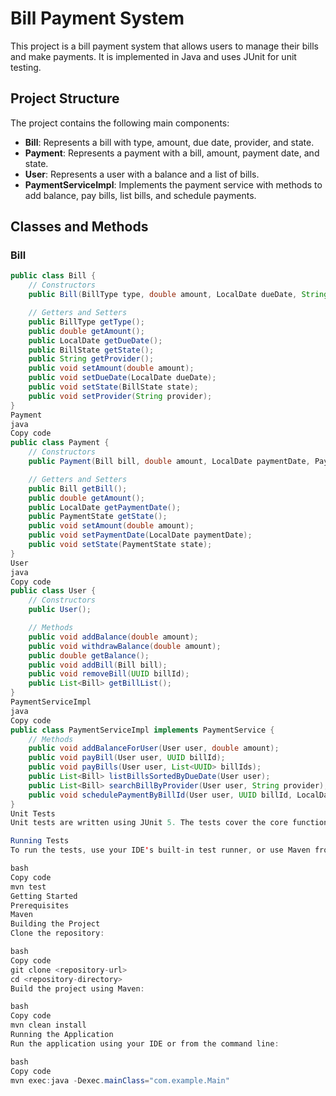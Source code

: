 # Bill Payment System

This project is a bill payment system that allows users to manage their bills and make payments. It is implemented in Java and uses JUnit for unit testing.

## Project Structure

The project contains the following main components:

- **Bill**: Represents a bill with type, amount, due date, provider, and state.
- **Payment**: Represents a payment with a bill, amount, payment date, and state.
- **User**: Represents a user with a balance and a list of bills.
- **PaymentServiceImpl**: Implements the payment service with methods to add balance, pay bills, list bills, and schedule payments.

## Classes and Methods

### Bill

```java
public class Bill {
    // Constructors
    public Bill(BillType type, double amount, LocalDate dueDate, String provider);

    // Getters and Setters
    public BillType getType();
    public double getAmount();
    public LocalDate getDueDate();
    public BillState getState();
    public String getProvider();
    public void setAmount(double amount);
    public void setDueDate(LocalDate dueDate);
    public void setState(BillState state);
    public void setProvider(String provider);
}
Payment
java
Copy code
public class Payment {
    // Constructors
    public Payment(Bill bill, double amount, LocalDate paymentDate, PaymentState state);

    // Getters and Setters
    public Bill getBill();
    public double getAmount();
    public LocalDate getPaymentDate();
    public PaymentState getState();
    public void setAmount(double amount);
    public void setPaymentDate(LocalDate paymentDate);
    public void setState(PaymentState state);
}
User
java
Copy code
public class User {
    // Constructors
    public User();

    // Methods
    public void addBalance(double amount);
    public void withdrawBalance(double amount);
    public double getBalance();
    public void addBill(Bill bill);
    public void removeBill(UUID billId);
    public List<Bill> getBillList();
}
PaymentServiceImpl
java
Copy code
public class PaymentServiceImpl implements PaymentService {
    // Methods
    public void addBalanceForUser(User user, double amount);
    public void payBill(User user, UUID billId);
    public void payBills(User user, List<UUID> billIds);
    public List<Bill> listBillsSortedByDueDate(User user);
    public List<Bill> searchBillByProvider(User user, String provider);
    public void schedulePaymentByBillId(User user, UUID billId, LocalDate scheduledDate);
}
Unit Tests
Unit tests are written using JUnit 5. The tests cover the core functionalities of each class and method. They can be found in the src/test/java directory.

Running Tests
To run the tests, use your IDE's built-in test runner, or use Maven from the command line:

bash
Copy code
mvn test
Getting Started
Prerequisites
Maven
Building the Project
Clone the repository:

bash
Copy code
git clone <repository-url>
cd <repository-directory>
Build the project using Maven:

bash
Copy code
mvn clean install
Running the Application
Run the application using your IDE or from the command line:

bash
Copy code
mvn exec:java -Dexec.mainClass="com.example.Main"
